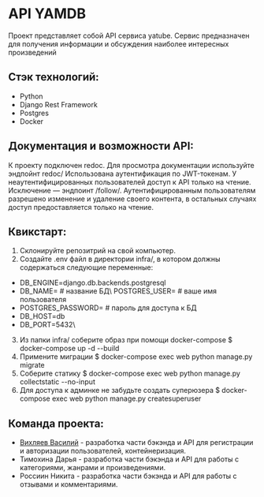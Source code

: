 # API YAMDB
Проект представляет собой API сервиса yatube.
Сервис предназначен для получения информации и обсуждения наиболее интересных произведений

## Стэк технологий:
- Python
- Django Rest Framework
- Postgres
- Docker

## Документация и возможности API:
К проекту подключен redoc. Для просмотра документации используйте эндпойнт redoc/
Использована аутентификация по JWT-токенам.
У неаутентифицированных пользователей доступ к API только на чтение. Исключение — эндпоинт /follow/.
Аутентифицированным пользователям разрешено изменение и удаление своего контента, в остальных случаях доступ предоставляется только на чтение.

## Квикстарт:
1) Склонируйте репозитрий на свой компьютер.
2) Создайте .env файл в директории infra/, в котором должны содержаться следующие переменные:
- DB_ENGINE=django.db.backends.postgresql
- DB_NAME= # название БД\ POSTGRES_USER= # ваше имя пользователя
- POSTGRES_PASSWORD= # пароль для доступа к БД
- DB_HOST=db
- DB_PORT=5432\
3) Из папки infra/ соберите образ при помощи docker-compose $ docker-compose up -d --build
4) Примените миграции $ docker-compose exec web python manage.py migrate
5) Соберите статику $ docker-compose exec web python manage.py collectstatic --no-input
6) Для доступа к админке не забудьте создать суперюзера $ docker-compose exec web python manage.py createsuperuser

## Команда проекта:
- [Вихляев Василий](https://github.com/BasilVik) - разработка части бэкэнда и API для регистрации и авторизации пользователей, контейнеризация.
- Тимохина Дарья - разработка части бэкэнда и API для работы с категориями, жанрами и произведениями.
- Россиин Никита - разработка части бэкэнда и API для работы с отзывами и комментариями.
